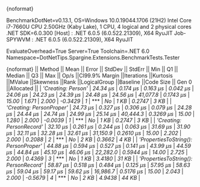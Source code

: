 {noformat}

BenchmarkDotNet=v0.13.1, OS=Windows 10.0.19044.1706 (21H2)
Intel Core i7-7660U CPU 2.50GHz (Kaby Lake), 1 CPU, 4 logical and 2 physical cores
.NET SDK=6.0.300
  [Host]     : .NET 6.0.5 (6.0.522.21309), X64 RyuJIT
  Job-SPYWVM : .NET 6.0.5 (6.0.522.21309), X64 RyuJIT

EvaluateOverhead=True  Server=True  Toolchain=.NET 6.0  
Namespace=DotNetTips.Spargine.Extensions.BenchmarkTests.Tester  

{noformat}
||                              Method ||    Mean ||   Error ||  StdDev ||  StdErr ||     Min ||      Q1 ||  Median ||      Q3 ||     Max ||    Op/s ||CI99.9% Margin ||Iterations ||Kurtosis ||MValue ||Skewness ||Rank ||LogicalGroup ||Baseline ||Code Size || Gen 0 ||Allocated ||
|                   *'Creating: Person'* | *24.34 μs* | *0.174 μs* | *0.163 μs* | *0.042 μs* | *24.06 μs* | *24.23 μs* | *24.39 μs* | *24.48 μs* | *24.56 μs* | *41,077.8* |      *0.1743 μs* |      *15.00* |    *1.671* |  *2.000* |  *-0.3429* |    *1* |            *** |       *No* |      *1 KB* | *0.2747* |      *3 KB* |
|             *'Creating: PersonProper'* | *24.73 μs* | *0.327 μs* | *0.306 μs* | *0.079 μs* | *24.28 μs* | *24.44 μs* | *24.74 μs* | *24.99 μs* | *25.14 μs* | *40,444.3* |      *0.3269 μs* |      *15.00* |    *1.280* |  *2.000* |  *-0.0039* |    *1* |            *** |       *No* |      *1 KB* | *0.2747* |      *3 KB* |
|             *'Creating: PersonRecord'* | *32.10 μs* | *0.261 μs* | *0.244 μs* | *0.063 μs* | *31.69 μs* | *31.90 μs* | *32.11 μs* | *32.28 μs* | *32.61 μs* | *31,150.9* |      *0.2610 μs* |      *15.00* |    *2.202* |  *2.000* |   *0.2088* |    *2* |            *** |       *No* |      *2 KB* | *0.3662* |      *4 KB* |
| *'PropertiesToString(): PersonProper'* | *44.88 μs* | *0.594 μs* | *0.527 μs* | *0.141 μs* | *43.99 μs* | *44.59 μs* | *44.84 μs* | *45.10 μs* | *46.06 μs* | *22,282.0* |      *0.5944 μs* |      *14.00* |    *2.725* |  *2.000* |   *0.4369* |    *3* |            *** |       *No* |      *1 KB* | *3.4180* |     *31 KB* |
| *'PropertiesToString(): PersonRecord'* | *58.87 μs* | *0.518 μs* | *0.484 μs* | *0.125 μs* | *57.95 μs* | *58.63 μs* | *59.04 μs* | *59.17 μs* | *59.62 μs* | *16,986.7* |      *0.5176 μs* |      *15.00* |    *2.043* |  *2.000* |  *-0.5679* |    *4* |            *** |       *No* |      *2 KB* | *4.9438* |     *44 KB* |
